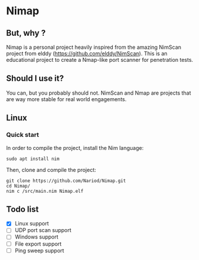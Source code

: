 # Nimap

## But, why ?
Nimap is a personal project heavily inspired from the amazing NimScan project from elddy (https://github.com/elddy/NimScan). This is an educational project to create a Nmap-like port scanner for penetration tests.

## Should I use it?
You can, but you probably should not. NimScan and Nmap are projects that are way more stable for real world engagements.

## Linux

### Quick start

In order to compile the project, install the Nim language:
```
sudo apt install nim
```
Then, clone and compile the project:
```
git clone https://github.com/Nariod/Nimap.git
cd Nimap/
nim c /src/main.nim Nimap.elf
```

## Todo list
- [x] Linux support
- [ ] UDP port scan support
- [ ] Windows support  
- [ ] File export support
- [ ] Ping sweep support
